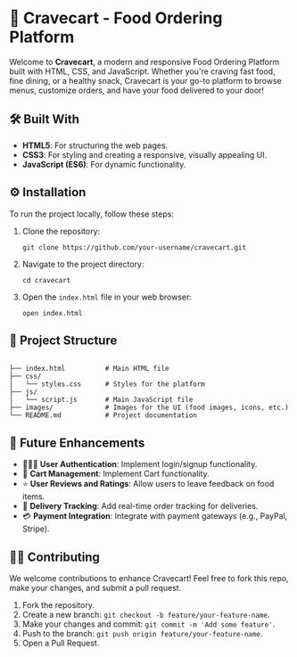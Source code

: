 <h1>🍔 Cravecart - Food Ordering Platform</h1>

<p>Welcome to <strong>Cravecart</strong>, a modern and responsive Food Ordering Platform built with HTML, CSS, and JavaScript. Whether you're craving fast food, fine dining, or a healthy snack, Cravecart is your go-to platform to browse menus, customize orders, and have your food delivered to your door!</p>

<h2>🛠️ Built With</h2>
<ul>
  <li><strong>HTML5</strong>: For structuring the web pages.</li>
  <li><strong>CSS3</strong>: For styling and creating a responsive, visually appealing UI.</li>
  <li><strong>JavaScript (ES6)</strong>: For dynamic functionality.</li>
</ul>

<h2>⚙️ Installation</h2>
<p>To run the project locally, follow these steps:</p>
<ol>
  <li>Clone the repository:</li>
  <pre><code>git clone https://github.com/your-username/cravecart.git</code></pre>

  <li>Navigate to the project directory:</li>
  <pre><code>cd cravecart</code></pre>

  <li>Open the <code>index.html</code> file in your web browser:</li>
  <pre><code>open index.html</code></pre>
</ol>

<h2>📂 Project Structure</h2>
<pre><code>
├── index.html          # Main HTML file
├── css/
│   └── styles.css      # Styles for the platform
├── js/
│   └── script.js       # Main JavaScript file
├── images/             # Images for the UI (food images, icons, etc.)
└── README.md           # Project documentation
</code></pre>

<h2>🚧 Future Enhancements</h2>
<ul>
  <li>🧑‍🤝‍🧑 <strong>User Authentication</strong>: Implement login/signup functionality.</li>
  <li>🛒 <strong>Cart Management</strong>: Implement Cart functionality.</li>
  <li>⭐ <strong>User Reviews and Ratings</strong>: Allow users to leave feedback on food items.</li>
  <li>🛵 <strong>Delivery Tracking</strong>: Add real-time order tracking for deliveries.</li>
  <li>💳 <strong>Payment Integration</strong>: Integrate with payment gateways (e.g., PayPal, Stripe).</li>
</ul>

<h2>👨‍💻 Contributing</h2>
<p>We welcome contributions to enhance Cravecart! Feel free to fork this repo, make your changes, and submit a pull request.</p>
<ol>
  <li>Fork the repository.</li>
  <li>Create a new branch: <code>git checkout -b feature/your-feature-name</code>.</li>
  <li>Make your changes and commit: <code>git commit -m 'Add some feature'</code>.</li>
  <li>Push to the branch: <code>git push origin feature/your-feature-name</code>.</li>
  <li>Open a Pull Request.</li>
</ol>

